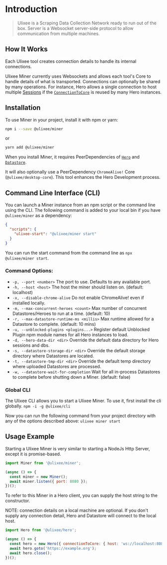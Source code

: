 # Introduction

> Ulixee is a Scraping Data Collection Network ready to run out of the box. Server is a Websocket server-side protocol to allow communication from multiple machines.

## How It Works

Each Ulixee tool creates connection details to handle its internal connections.

Ulixee Miner currently uses Websockets and allows each tool's Core to handle details of what is transported. Connections can optionally be shared by many operations. For instance, Hero allows a single connection to host multiple [Sessions](https://ulixee.org/docs/hero/advanced/session) if the [`ConnectionToCore`](https://ulixee.org/docs/hero/advanced/connection-to-core) is reused by many Hero instances.

## Installation

To use Miner in your project, install it with npm or yarn:

```bash
npm i --save @ulixee/miner
```

or

```bash
yarn add @ulixee/miner
```

When you install Miner, it requires PeerDependencies of [`Hero`](https://ulixee.org/docs/hero) and [`Datastore`](https://ulixee.org/docs/datastore).

It will also optionally use a PeerDependency `ChromeAlive!` Core (`@ulixee/desktop-core`). This tool enhances the Hero Development process.

## Command Line Interface (CLI)

You can launch a Miner instance from an npm script or the command line using the CLI. The following command is added to your local bin if you have `@ulixee/miner` as a dependency:

```json
{
  "scripts": {
    "ulixee-start": "@ulixee/miner start"
  }
}
```

You can run the start command from the command line as `npx @ulixee/miner start`.

### Command Options:

- `-p, --port <number>` The port to use. Defaults to any available port.
- `-h, --host <host>` The host the miner should listen on. (default: localhost)
- `-x, --disable-chrome-alive` Do not enable ChromeAlive! even if installed locally.
- `-m, --max-concurrent-heroes <count>` Max number of concurrent Datastores/Heroes to run at a time. (default: 10)
- `-r, --max-datastore-runtime-ms <millis>` Max runtime allowed for a Datastore to complete. (default: 10 mins)
- `-u, --unblocked-plugins <plugins...>` Register default Unblocked Plugin npm module names for all Hero instances to load.
- `-d, --hero-data-dir <dir>` Override the default data directory for Hero sessions and dbs.
- `-s, --datastore-storage-dir <dir>` Override the default storage directory where Datastores are located.
- `-t, --datastore-tmp-dir <dir>` Override the default temp directory where uploaded Datastores are processed.
- `-w, --datastore-wait-for-completion` Wait for all in-process Datastores to complete before shutting down a Miner. (default: false)

### Global CLI

The Ulixee CLI allows you to start a Ulixee Miner. To use it, first install the cli globally.
`npm -i -g @ulixee/cli`

Now you can run the following command from your project directory with any of the options described above:
`ulixee miner start`

## Usage Example

Starting a Ulixee Miner is very similar to starting a NodeJs Http Server, except it is promise-based.

```js
import Miner from '@ulixee/miner';

(async () => {
  const miner = new Miner();
  await miner.listen({ port: 8080 });
})();
```

To refer to this Miner in a Hero client, you can supply the host string to the constructor.

NOTE: connection details on a local machine are optional. If you don't supply any connection detail, Hero and Datastore will connect to the local host.

```js
import Hero from '@ulixee/hero';

(async () => {
  const hero = new Hero({ connectionToCore: { host: 'ws://localhost:8080' } });
  await hero.goto('https://example.org');
  await hero.close();
})();
```
